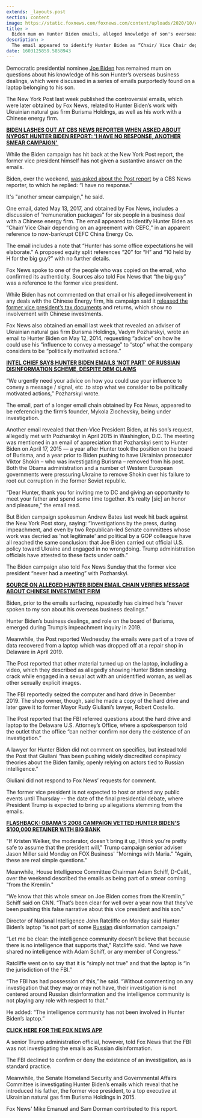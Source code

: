 ```yaml
--- 
extends: _layouts.post 
section: content 
image: https://static.foxnews.com/foxnews.com/content/uploads/2020/10/AP20292546371996-e1603120143918.jpg 
title: > 
  Biden mum on Hunter Biden emails, alleged knowledge of son's overseas business dealings 
description: > 
  The email appeared to identify Hunter Biden as “Chair/ Vice Chair depending on an agreement with CEFC,” in an apparent reference to now-bankrupt CEFC China Energy Co.Sources also told Fox News that “the big guy” was a reference to the former vice president.Another email revealed that then-Vice President Biden, at his son’s request, allegedly met with Pozharskyi in April 2015 in Washington, D.C.Trump administration officials have attested to these facts under oath.”The Biden campaign also told Fox News Sunday that the former vice president “never had a meeting” with Pozharskyi.SOURCE ON ALLEGED HUNTER BIDEN EMAIL CHAIN VERFIES MESSAGE ABOUT CHINESE INVESTMENT FIRMBiden, prior to the emails surfacing, repeatedly has claimed he’s “never spoken to my son about his overseas business dealings.”Hunter Biden’s business dealings, and role on the board of Burisma, emerged during Trump’s impeachment inquiry in 2019. 
date: 1603125859.5858943 
--- 
```

<div><p class="speakable">Democratic presidential nominee <a href="https://www.foxnews.com/category/person/joe-biden" target="_blank">Joe Biden</a> has remained mum on questions about his knowledge of&#160;his son Hunter&#8217;s overseas business dealings, which were discussed in a series of emails purportedly found on a laptop belonging to his son.</p><p class="ad gam"></p><p class="ad gam"></p><p class="ad gam"></p><p class="speakable">The New York Post last week published the controversial emails, which were later obtained by Fox News, related to Hunter Biden&#8217;s work with Ukrainian natural gas firm Burisma Holdings, as well as his work with a Chinese energy firm.</p><p><a href="https://www.foxnews.com/politics/biden-lashes-out-at-cbs-reporter-when-asked-about-ny-post-report-i-have-no-response-another-smear-campaign" target="_blank"><strong>BIDEN LASHES OUT AT CBS NEWS REPORTER WHEN ASKED ABOUT NYPOST HUNTER BIDEN REPORT: 'I HAVE NO RESPONSE, ANOTHER SMEAR CAMPAIGN'&#160;</strong></a></p><p>While the Biden campaign has hit back at the New York Post report, the former vice president himself has not given a sustantive answer&#160;on the emails.</p><p class="ad gam"></p><p>Biden, over the weekend, <a href="https://www.foxnews.com/politics/biden-lashes-out-at-cbs-reporter-when-asked-about-ny-post-report-i-have-no-response-another-smear-campaign" target="_blank">was asked about the Post report</a> by a CBS News reporter, to which he replied: &#8220;I have no response.&#8221;</p><p class="ad gam"></p><p>It's "another smear campaign," he said.</p><p>One email, dated May 13, 2017, and obtained by Fox News, includes a discussion of &#8220;remuneration packages&#8221; for six people in a business deal with a Chinese energy firm. The email appeared to identify Hunter Biden as &#8220;Chair/ Vice Chair depending on an agreement with CEFC,&#8221; in an apparent reference to now-bankrupt CEFC China Energy Co.&#160;</p><p class="ad gam"></p><p>The email includes a note that &#8220;Hunter has some office expectations he will elaborate.&#8221; A proposed equity split references &#8220;20&#8221; for &#8220;H&#8221; and &#8220;10 held by H for the big guy?&#8221; with no further details.&#160;</p><p class="ad gam"></p><p>Fox News spoke to one of the people who was copied on the email, who confirmed its authenticity.&#160;Sources also told Fox News that &#8220;the big guy&#8221; was a reference to the former vice president.</p><p class="ad gam"></p><p>While Biden has not commented on that email&#160;or his alleged involvement in any deals with the Chinese Energy firm, his campaign said&#160;it <a href="https://joebiden.com/financial-disclosure/" target="_blank">released the former vice president&#8217;s tax documents</a> and returns, which show no involvement with Chinese investments.</p><p class="ad gam"></p><p>Fox News also obtained an email last week that revealed an adviser of Ukrainian natural gas firm Burisma Holdings, Vadym Pozharskyi, wrote an email to Hunter Biden on May 12, 2014, requesting &#8220;advice&#8221; on how he could use his &#8220;influence to convey a message&#8221; to &#8220;stop&#8221; what the company considers to be &#8220;politically motivated actions.&#8221;</p><p><strong><a href="https://www.foxnews.com/politics/ratcliffe-hunter-biden-laptop-emails-not-russian-disinformation-campaign" target="_blank">INTEL CHIEF SAYS HUNTER BIDEN EMAILS 'NOT PART' OF RUSSIAN DISINFORMATION SCHEME, DESPITE DEM CLAIMS</a></strong></p><p>&#8220;We urgently need your advice on how you could use your influence to convey a message / signal, etc .to stop what we consider to be politically motivated actions,&#8221; Pozharskyi wrote.</p><p class="ad gam"></p><p class="ad gam"></p><p>The email, part of a longer email chain obtained by Fox News, appeared to be referencing the firm&#8217;s founder, Mykola Zlochevsky, being under investigation.</p><p>Another email revealed that then-Vice President Biden, at his son&#8217;s request, allegedly met with Pozharskyi in April 2015 in Washington, D.C. The meeting was mentioned in an email of appreciation that Pozharskyi sent to Hunter Biden on April 17, 2015 &#8212; a year after Hunter took the position on the board of Burisma, and a year prior to Biden pushing to have Ukrainian prosecutor Viktor Shokin &#8211; who was investigating Burisma &#8211; removed from his post. Both the Obama administration and a number of Western European governments were pressuring Ukraine to remove Shokin over his failure to root out corruption in the former Soviet republic.</p><p class="ad gam"></p><p>&#8220;Dear Hunter, thank you for inviting me to DC and giving an opportunity to meet your father and spend some time together. It&#8217;s realty [sic] an honor and pleasure,&#8221; the email read.&#160;</p><p class="ad gam"></p><p>But Biden campaign spokesman Andrew Bates last week hit back against the New York Post story, saying: &#8220;Investigations by the press, during impeachment, and even by two Republican-led Senate committees whose work was decried as 'not legitimate' and political by a GOP colleague have all reached the same conclusion: that Joe Biden carried out official U.S. policy toward Ukraine and engaged in no wrongdoing. Trump administration officials have attested to these facts under oath.&#8221;</p><p class="ad gam"></p><p>The Biden campaign also told Fox News Sunday that the former vice president &#8220;never had a meeting&#8221; with Pozharskyi.</p><p><a href="https://www.foxnews.com/politics/hunter-biden-china-email-source-verifies" target="_blank"><strong>SOURCE ON ALLEGED HUNTER BIDEN EMAIL CHAIN VERFIES MESSAGE ABOUT CHINESE INVESTMENT FIRM</strong></a></p><p class="ad gam"></p><p>Biden, prior to the emails surfacing, repeatedly has claimed he&#8217;s &#8220;never spoken to my son about his overseas business dealings.&#8221;</p><p>Hunter Biden&#8217;s business dealings, and role on the board of Burisma, emerged during Trump&#8217;s impeachment inquiry in 2019.&#160;</p><p class="ad gam"></p><p>Meanwhile, the Post reported Wednesday the emails were part of a trove of data recovered from a laptop&#160;which was dropped off at a repair shop in Delaware in April 2019.</p><p class="ad gam"></p><p class="ad gam"></p><p>The Post reported that other material turned up on the laptop, including a video, which they described as allegedly showing Hunter Biden smoking crack while engaged in a sexual act with an unidentified woman, as well as other sexually explicit images.</p><p>The FBI reportedly seized the computer and hard drive in December 2019.&#160;The shop owner, though, said he made a copy of the hard drive and later gave it to former Mayor Rudy Giuliani&#8217;s lawyer, Robert Costello.</p><p>The Post reported that the FBI referred questions about the hard drive and laptop to the Delaware U.S. Attorney&#8217;s Office, where a spokesperson told the outlet that the office &#8220;can neither confirm nor deny the existence of an investigation.&#8221;</p><p class="ad gam"></p><p class="ad gam"></p><p>A lawyer for Hunter Biden did not comment on specifics, but instead told the Post that Giuliani &#8220;has been pushing widely discredited conspiracy theories about the Biden family, openly relying on actors tied to Russian intelligence.&#8221;</p><p>Giuliani did not respond to Fox News&#8217; requests for comment.&#160;</p><p>The former vice president is not expected to host or attend any public events until Thursday -- the date of the final presidential debate, where President Trump&#160;is expected to bring up allegations stemming from the emails.</p><p class="ad gam"></p><p><strong><a href="https://www.foxnews.com/politics/flashback-2008-obama-campaign-biden-vote-payments-to-hunter-biden" target="_blank">FLASHBACK: OBAMA'S 2008 CAMPAIGN VETTED HUNTER BIDEN'S $100,000 RETAINER WITH BIG BANK</a></strong></p><p class="ad gam"></p><p class="ad gam"></p><p>"If Kristen Welker, the moderator, doesn't bring it up, I think you're pretty safe to assume that the president will," Trump campaign senior adviser Jason Miller said Monday on FOX Business' "Mornings with Maria." "Again, these are real simple questions."</p><p>Meanwhile, House Intelligence Committee Chairman Adam Schiff, D-Calif., over the weekend described the emails as being part of a smear coming "from the Kremlin."</p><p class="ad gam"></p><p>&#8220;We know that this whole smear on Joe Biden comes from the Kremlin,&#8221; Schiff said on CNN. &#8220;That&#8217;s been clear for well over a year now that they&#8217;ve been pushing this false narrative about this vice president and his son.&#8221;&#160;</p><p>Director of National Intelligence John Ratcliffe on Monday said&#160;Hunter Biden&#8217;s laptop&#160;&#8220;is not part of some&#160;<a href="https://www.foxnews.com/category/world/world-regions/russia" target="_blank">Russian</a>&#160;disinformation campaign."&#160;</p><p class="ad gam"></p><p>&#8220;Let me be clear: the intelligence community doesn&#8217;t believe that because there is no intelligence that supports that," Ratcliffe said. "And we have shared no intelligence with Adam Schiff, or any member of Congress.&#8221;</p><p class="ad gam"></p><p>Ratcliffe went on to say that it is &#8220;simply not true" and&#160;that the laptop&#160;is &#8220;in the jurisdiction of the FBI.&#8221;</p><p>&#8220;The FBI has had possession of this,&#8221; he said. &#8220;Without commenting on any investigation that they may or may not have, their investigation is not centered around Russian disinformation and the intelligence community is not playing any role with respect to that.&#8221;</p><p class="ad gam"></p><p>He added: &#8220;The intelligence community has not been involved in Hunter Biden&#8217;s laptop.&#8221;</p><p class="ad gam"></p><p class="ad gam"></p><p><strong><a href="https://www.foxnews.com/apps-products" target="_blank">CLICK HERE FOR THE FOX NEWS APP</a></strong></p><p>A senior Trump administration official, however, told Fox News that the FBI was not investigating the emails as Russian disinformation.</p><p>The FBI declined to confirm or deny the existence of an investigation, as is standard practice.</p><p class="ad gam"></p><p>Meanwhile, the Senate Homeland Security and Governmental Affairs Committee is investigating Hunter Biden&#8217;s emails which reveal that he introduced his father, the former vice president, to a top executive at Ukrainian natural gas firm Burisma Holdings in 2015.</p><p class="ad gam"></p><p>Fox News' Mike Emanuel and Sam Dorman contributed to this report.&#160;</p></div>